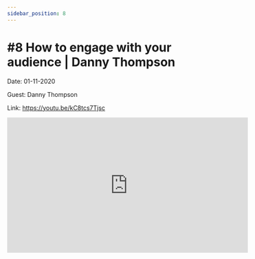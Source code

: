 ```yaml
---
sidebar_position: 8
---
```


# #8 How to engage with your audience | Danny Thompson

Date: 01-11-2020

Guest: Danny Thompson

Link: https://youtu.be/kC8tcs7Tjsc

<iframe width="560" height="315" src="https://www.youtube.com/embed/kC8tcs7Tjsc" title="YouTube video player" frameborder="0" allow="accelerometer; autoplay; clipboard-write; encrypted-media; gyroscope; picture-in-picture; web-share" allowfullscreen></iframe>